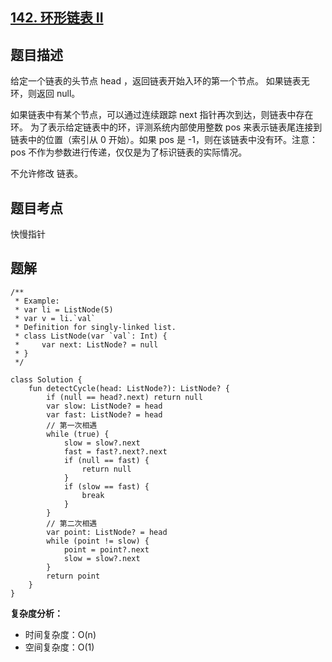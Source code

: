 ## [142. 环形链表 II](https://leetcode.cn/problems/linked-list-cycle-ii/description/)

## 题目描述

给定一个链表的头节点  head ，返回链表开始入环的第一个节点。 如果链表无环，则返回 null。

如果链表中有某个节点，可以通过连续跟踪 next 指针再次到达，则链表中存在环。 为了表示给定链表中的环，评测系统内部使用整数 pos 来表示链表尾连接到链表中的位置（索引从 0 开始）。如果 pos 是 -1，则在该链表中没有环。注意：pos 不作为参数进行传递，仅仅是为了标识链表的实际情况。

不允许修改 链表。

## 题目考点

快慢指针

## 题解
 
```
/**
 * Example:
 * var li = ListNode(5)
 * var v = li.`val`
 * Definition for singly-linked list.
 * class ListNode(var `val`: Int) {
 *     var next: ListNode? = null
 * }
 */

class Solution {
    fun detectCycle(head: ListNode?): ListNode? {
        if (null == head?.next) return null
        var slow: ListNode? = head
        var fast: ListNode? = head
        // 第一次相遇
        while (true) {
            slow = slow?.next
            fast = fast?.next?.next
            if (null == fast) {
                return null
            }
            if (slow == fast) {
                break
            }
        }
        // 第二次相遇
        var point: ListNode? = head
        while (point != slow) {
            point = point?.next
            slow = slow?.next
        }
        return point
    }
}
```

**复杂度分析：**

- 时间复杂度：O(n)
- 空间复杂度：O(1) 

